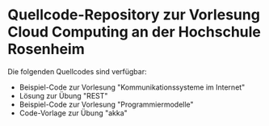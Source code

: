 Quellcode-Repository zur Vorlesung Cloud Computing an der Hochschule Rosenheim
==============================================================================

Die folgenden Quellcodes sind verfügbar:
 * Beispiel-Code zur Vorlesung "Kommunikationssysteme im Internet"
 * Lösung zur Übung "REST" 
 * Beispiel-Code zur Vorlesung "Programmiermodelle"
 * Code-Vorlage zur Übung "akka"
